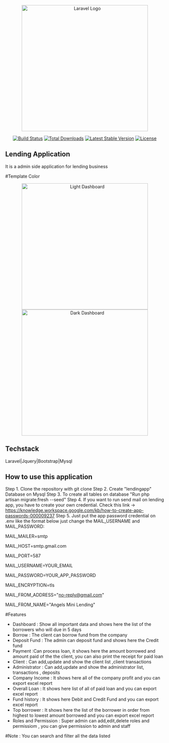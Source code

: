 <p align="center"><a href="https://laravel.com" target="_blank"><img src="https://raw.githubusercontent.com/laravel/art/master/logo-lockup/5%20SVG/2%20CMYK/1%20Full%20Color/laravel-logolockup-cmyk-red.svg" width="400" alt="Laravel Logo"></a></p>

<p align="center">
<a href="https://github.com/laravel/framework/actions"><img src="https://github.com/laravel/framework/workflows/tests/badge.svg" alt="Build Status"></a>
<a href="https://packagist.org/packages/laravel/framework"><img src="https://img.shields.io/packagist/dt/laravel/framework" alt="Total Downloads"></a>
<a href="https://packagist.org/packages/laravel/framework"><img src="https://img.shields.io/packagist/v/laravel/framework" alt="Latest Stable Version"></a>
<a href="https://packagist.org/packages/laravel/framework"><img src="https://img.shields.io/packagist/l/laravel/framework" alt="License"></a>
</p>

## Lending Application

It is a admin side application for lending business

#Template Color
<p align="center">
    <img src="https://github.com/mdimacusa/lendingapp-laravel-bootstrap-jquery/assets/58607617/1f731d70-8495-475e-a015-d802d1725c50" width="400" alt="Light Dashboard">
    <img src="https://github.com/mdimacusa/lendingapp-laravel-bootstrap-jquery/assets/58607617/98d7b52c-d99b-4794-b6c2-92af1dd77396" width="400" alt="Dark Dashboard">
</p>

## Techstack
Laravel|Jquery|Bootstrap|Mysql

## How to use this application
Step 1. Clone the repository with git clone
Step 2. Create "lendingapp" Database on Mysql
Step 3. To create all tables on database "Run php artisan migrate:fresh --seed"
Step 4. If you want to run send mail on lending app, you have to create your own credential. Check this link -> https://knowledge.workspace.google.com/kb/how-to-create-app-passwords-000009237
Step 5. Just put the app password credential on .env like the format below just change the MAIL_USERNAME and MAIL_PASSWORD:
    <p>MAIL_MAILER=smtp</p>
    <p>MAIL_HOST=smtp.gmail.com</p>
    <p>MAIL_PORT=587</p>
    <p>MAIL_USERNAME=YOUR_EMAIL</p>
    <p>MAIL_PASSWORD=YOUR_APP_PASSWORD</p>
    <p>MAIL_ENCRYPTION=tls</p>
    <p>MAIL_FROM_ADDRESS="no-reply@gmail.com"</p>
    <p>MAIL_FROM_NAME="Angels Mini Lending"</p>
    
#Features

- Dashboard : Show all important data and shows here the list of the borrowers who will due in 5 days
- Borrow : The client can borrow fund from the company
- Deposit Fund : The admin can deposit fund and shows here the Credit fund
- Payment :Can process loan, it shows here the amount borrowed and amount paid of the the client, you can also print the receipt for paid loan
- Client : Can add,update and show the client list ,client transactions
- Administrator : Can add,update and show the administrator list, transactions , deposits
- Company Income : It shows here all of the company profit and you can export excel report
- Overall Loan : It shows here list of all of paid loan and you can export excel report
- Fund history : It shows here Debit and Credit Fund and you can export excel report
- Top borrower : It shows here the list of the borrower in order from highest to lowest amount borrowed and you can export excel report
- Roles and Permission  : Super admin can add,edit,delete roles and permissiom , you can give permission to admin and staff
  
#Note : You can search and filter all the data listed


